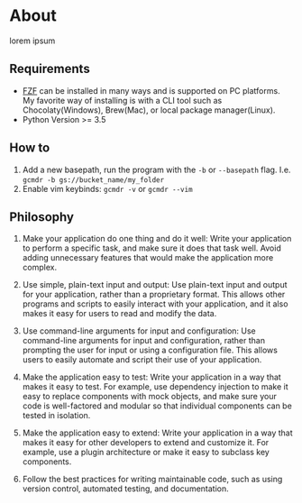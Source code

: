 # About

lorem ipsum

## Requirements

- [FZF](https://github.com/junegunn/fzf.git) can be installed in many ways and is supported on PC platforms.  My favorite way of installing is with a CLI tool such as Chocolaty(Windows), Brew(Mac), or local package manager(Linux).
- Python Version >= 3.5

## How to

1. Add a new basepath, run the program with the `-b` or `--basepath` flag.  I.e. `gcmdr -b gs://bucket_name/my_folder`
2. Enable vim keybinds: `gcmdr -v` or `gcmdr --vim`

## Philosophy

1. Make your application do one thing and do it well: Write your application to perform a specific task, and make sure it does that task well. Avoid adding unnecessary features that would make the application more complex.

2. Use simple, plain-text input and output: Use plain-text input and output for your application, rather than a proprietary format. This allows other programs and scripts to easily interact with your application, and it also makes it easy for users to read and modify the data.

3. Use command-line arguments for input and configuration: Use command-line arguments for input and configuration, rather than prompting the user for input or using a configuration file. This allows users to easily automate and script their use of your application.

4. Make the application easy to test: Write your application in a way that makes it easy to test. For example, use dependency injection to make it easy to replace components with mock objects, and make sure your code is well-factored and modular so that individual components can be tested in isolation.

5. Make the application easy to extend: Write your application in a way that makes it easy for other developers to extend and customize it. For example, use a plugin architecture or make it easy to subclass key components.

6. Follow the best practices for writing maintainable code, such as using version control, automated testing, and documentation.  

